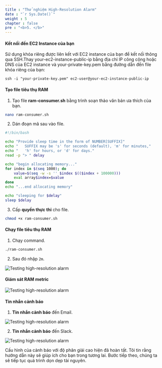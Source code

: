 ```yaml
---
title : "Thử nghiệm High-Resolution Alarm"
date : "`r Sys.Date()`"
weight : 5
chapter : false
pre : "<b>5. </b>"
---
```


#### Kết nối đến EC2 Instance của bạn

Sử dụng khóa riêng được liên kết với EC2 instance của bạn để kết nối thông qua SSH.Thay your-ec2-instance-public-ip bằng địa chỉ IP công cộng hoặc DNS của EC2 instance và your-private-key.pem bằng đường dẫn đến file khóa riêng của bạn:

```
ssh -i "your-private-key.pem" ec2-user@your-ec2-instance-public-ip
```

#### Tạo file tiêu thụ RAM

1. Tạo file **ram-consumer.sh** bằng trình soạn thảo văn bản ưa thích của bạn.

```bash
nano ram-consumer.sh
```

2. Dán đoạn mã sau vào file.

```bash
#!/bin/bash

echo "Provide sleep time in the form of NUMBER[SUFFIX]"
echo "   SUFFIX may be 's' for seconds (default), 'm' for minutes,"
echo "   'h' for hours, or 'd' for days."
read -p "> " delay

echo "begin allocating memory..."
for index in $(seq 1000); do
    value=$(seq -w -s '' $index $(($index + 100000)))
    eval array$index=$value
done
echo "...end allocating memory"

echo "sleeping for $delay"
sleep $delay
```

3. Cấp **quyền thực thi** cho file.

```bash 
chmod +x ram-consumer.sh
```

#### Chạy file tiêu thụ RAM

1. Chạy command.

```bash 
./ram-consumer.sh
```

2. Sau đó nhập `2m`.

![Testing high-resolution alarm](/images/5-testing-high-resolution-alarm/001-testing-high-resolution-alarm.png)

#### Giám sát RAM metric

![Testing high-resolution alarm](/images/5-testing-high-resolution-alarm/002-testing-high-resolution-alarm.png)

#### Tin nhắn cảnh báo

1. **Tin nhắn cảnh báo** đến Email.

![Testing high-resolution alarm](/images/5-testing-high-resolution-alarm/003-testing-high-resolution-alarm.png)

2. **Tin nhắn cảnh báo** đến Slack.

![Testing high-resolution alarm](/images/5-testing-high-resolution-alarm/004-testing-high-resolution-alarm.png)

Cấu hình của cảnh báo với độ phân giải cao hiện đã hoàn tất. Tôi tin rằng hướng dẫn này sẽ giúp ích cho bạn trong tương lai.
Bước tiếp theo, chúng ta sẽ tiếp tục quá trình dọn dẹp tài nguyên.